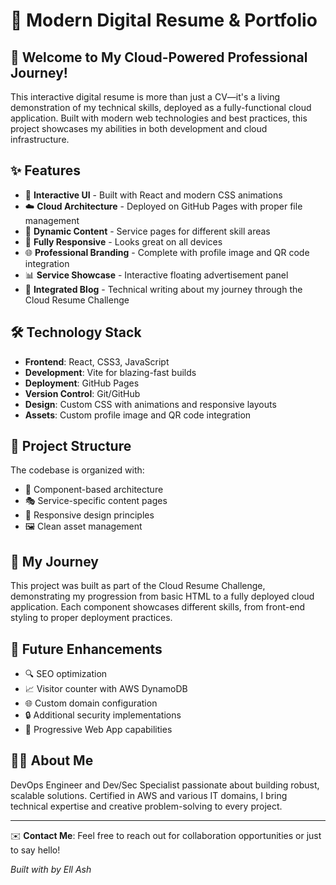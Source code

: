 # 🚀 Modern Digital Resume & Portfolio

## 🌟 Welcome to My Cloud-Powered Professional Journey!

This interactive digital resume is more than just a CV—it's a living demonstration of my technical skills, deployed as a fully-functional cloud application. Built with modern web technologies and best practices, this project showcases my abilities in both development and cloud infrastructure.

## ✨ Features

- 🎨 **Interactive UI** - Built with React and modern CSS animations
- ☁️ **Cloud Architecture** - Deployed on GitHub Pages with proper file management
- 🔄 **Dynamic Content** - Service pages for different skill areas
- 📱 **Fully Responsive** - Looks great on all devices
- 🌐 **Professional Branding** - Complete with profile image and QR code integration
- 📊 **Service Showcase** - Interactive floating advertisement panel
- 📝 **Integrated Blog** - Technical writing about my journey through the Cloud Resume Challenge

## 🛠️ Technology Stack

- **Frontend**: React, CSS3, JavaScript
- **Development**: Vite for blazing-fast builds
- **Deployment**: GitHub Pages
- **Version Control**: Git/GitHub
- **Design**: Custom CSS with animations and responsive layouts
- **Assets**: Custom profile image and QR code integration

## 🌈 Project Structure

The codebase is organized with:
- 🧩 Component-based architecture
- 🎭 Service-specific content pages
- 📱 Responsive design principles
- 🖼️ Clean asset management

## 🚀 My Journey

This project was built as part of the Cloud Resume Challenge, demonstrating my progression from basic HTML to a fully deployed cloud application. Each component showcases different skills, from front-end styling to proper deployment practices.

## 🔮 Future Enhancements

- 🔍 SEO optimization
- 📈 Visitor counter with AWS DynamoDB
- 🌐 Custom domain configuration
- 🔒 Additional security implementations
- 📱 Progressive Web App capabilities

## 👨‍💻 About Me

DevOps Engineer and Dev/Sec Specialist passionate about building robust, scalable solutions. Certified in AWS and various IT domains, I bring technical expertise and creative problem-solving to every project.

---

✉️ **Contact Me**: Feel free to reach out for collaboration opportunities or just to say hello!

*Built with by Ell Ash*

